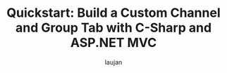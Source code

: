 ---
title: "Quickstart: Build a Custom Channel and Group Tab with C-Sharp and ASP.NET MVC" 
author: laujan 
description: A quickstart guide to building a custom channel and group tab with C-sharp and ASP.Net MVC. 
ms.topic: quickstart 
ms.author: laujan 
---